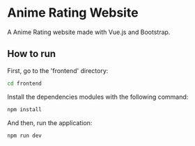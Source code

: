 # Anime Rating Website

A Anime Rating website made with Vue.js and Bootstrap.

## How to run

First, go to the 'frontend' directory:

```bash
cd frontend
```

Install the dependencies modules with the following command:

```bash
npm install
```

And then, run the application:

```bash
npm run dev
```